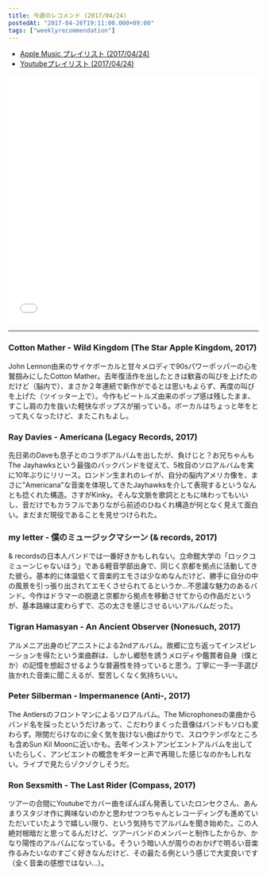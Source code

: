 ```yaml
---
title: 今週のレコメンド (2017/04/24)
postedAt: "2017-04-26T19:11:00.000+09:00"
tags: ["weeklyrecommendation"]
---
```


* [Apple Music プレイリスト (2017/04/24)](https://itunes.apple.com/jp/playlist/%E4%BB%8A%E9%80%B1%E3%81%AE%E3%83%AC%E3%82%B3%E3%83%A1%E3%83%B3%E3%83%89-2017-04-24/idpl.09e584f24a5c47b89bbcfa25980f104b)
* [Youtubeプレイリスト (2017/04/24)](https://www.youtube.com/playlist?list=PLegnWsUgQayfD64q%5FL2SCMFiwIHLSGMuJ)
<iframe src="//tools.applemusic.com/embed/v1/playlist/pl.09e584f24a5c47b89bbcfa25980f104b?country=jp" height="500px" width="100%" frameborder="0"></iframe>

---

### Cotton Mather - Wild Kingdom (The Star Apple Kingdom, 2017)

John Lennon由来のサイケボーカルと甘々メロディで90sパワーポッパーの心を鷲掴みにしたCotton Mather。去年復活作を出したときは歓喜の叫びを上げたのだけど（脳内で）、まさか２年連続で新作がでるとは思いもよらず、再度の叫びを上げた（ツイッター上で）。今作もビートルズ由来のポップ感は残したまま、すこし肩の力を抜いた軽快なポップスが揃っている。ボーカルはちょっと年をとって丸くなったけど、またこれもよし。

### Ray Davies - Americana (Legacy Records, 2017)

先日弟のDaveも息子とのコラボアルバムを出したが、負けじと？お兄ちゃんもThe Jayhawksという最強のバックバンドを従えて、5枚目のソロアルバムを実に10年ぶりにリリース。ロンドン生まれのレイが、自分の脳内アメリカ像を、まさに"Americana"な音楽を体現してきたJayhawksを介して表現するというなんとも捻くれた構造。さすがKinky。そんな文脈を歌詞とともに味わってもいいし、音だけでもカラフルでありながら前述のひねくれ構造が何となく見えて面白い。まだまだ現役であることを見せつけられた。

### my letter - 僕のミュージックマシーン (& records, 2017)

& recordsの日本人バンドでは一番好きかもしれない。立命館大学の「ロックコミューンじゃないほう」である軽音学部出身で、同じく京都を拠点に活動してきた彼ら。基本的に体温低くて音楽的エモさは少なめなんだけど、勝手に自分の中の風景を引っ張り出されてエモくさせられてるというか…不思議な魅力のあるバンド。今作はドラマーの脱退と京都から拠点を移動させてからの作品だというが、基本路線は変わらずで、芯の太さを感じさせるいいアルバムだった。

### Tigran Hamasyan - An Ancient Observer (Nonesuch, 2017)

アルメニア出身のピアニストによる2ndアルバム。故郷に立ち返ってインスピレーションを得たという楽曲群は、しかし郷愁を誘うメロディや鑑賞者自身（僕とか）の記憶を想起させるような普遍性を持っていると思う。丁寧に一手一手選び抜かれた音楽に聞こえるが、堅苦しくなく気持ちいい。

### Peter Silberman - Impermanence (Anti-, 2017)

The Antlersのフロントマンによるソロアルバム。The Microphonesの楽曲からバンド名を採ったというだけあって、こだわりまくった音像はバンドもソロも変わらず。隙間だらけなのに全く気を抜けない曲ばかりで、スロウテンポなところも含めSun Kil Moonに近いかも。去年インストアンビエントアルバムを出していたらしく、アンビエントの概念をギターと声で再現した感じなのかもしれない。ライブで見たらゾクゾクしそうだ。

### Ron Sexsmith - The Last Rider (Compass, 2017)

ツアーの合間にYoutubeでカバー曲をぽんぽん発表していたロンセクさん、あんまりスタジオ作に興味ないのかと思わせつつちゃんとレコーディングも進めていただいていたようで嬉しい限り、という気持ちでアルバムを聞き始めた。この人絶対根暗だと思ってるんだけど、ツアーバンドのメンバーと制作したからか、かなり陽性のアルバムになっている。そういう暗い人が周りのおかげで明るい音楽作るみたいなのすごく好きなんだけど、その最たる例という感じで大変良いです（全く音楽の感想ではない…）。
